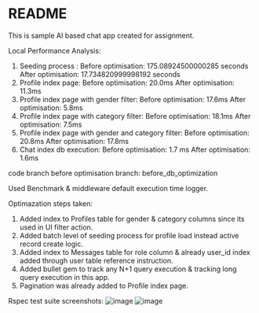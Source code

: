 # README

This is sample AI based chat app created for assignment.

Local Performance Analysis:

1. Seeding process :
	Before optimisation: 175.08924500000285 seconds
	After optimisation: 17.734820999998192 seconds
2. Profile index page: 
	Before optimisation:  20.0ms
	After optimisation: 11.3ms
3. Profile index page with gender filter:
        Before optimisation:  17.6ms 
	After optimisation: 5.8ms
4. Profile index page with category filter:
	Before optimisation: 18.1ms
	After optimisation: 7.5ms
4. Profile index page with gender and category filter:
	Before optimisation: 20.8ms
	After optimisation: 17.8ms 
4. Chat index db execution:
	Before optimisation: 1.7 ms
	After optimisation: 1.6ms

code branch before optimisation branch: before_db_optimization

Used Benchmark & middleware default execution time logger.

Optimazation steps taken:
1. Added index to Profiles table for gender & category columns since its used in UI filter action.
2. Added batch level of seeding process for profile load instead active record create logic.
3. Added index to Messages table for role column & already user_id index added through user table reference instruction.
4. Added bullet gem to track any N+1 query execution & tracking long query execution in this app.
5. Pagination was already added to Profile index page.

Rspec test suite screenshots:
![image](https://github.com/JohnsonGnanasekar/actioncabletest/assets/49266702/fb183d79-b01c-46e4-a963-9bd72e875920)
![image](https://github.com/JohnsonGnanasekar/actioncabletest/assets/49266702/37874850-bebf-44af-94e0-1ad9ee23266c)
